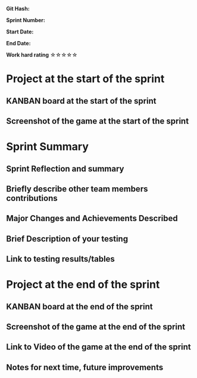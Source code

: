 **Git Hash:**

**Sprint Number:**

**Start Date:**

**End Date:**

**Work hard rating** ☆☆☆☆☆

# Project at the start of the sprint

## **KANBAN board at the start of the sprint**

## **Screenshot of the game at the start of the sprint**

# Sprint Summary

## **Sprint Reflection and summary**

## **Briefly describe other team members contributions**

## **Major Changes and Achievements Described**

## **Brief Description of your testing**

## **Link to testing results/tables**

# Project at the end of the sprint

## **KANBAN board at the end of the sprint**

## **Screenshot of the game at the end of the sprint**

## Link to **Video of the game at the end of the sprint**

## **Notes for next time, future improvements**